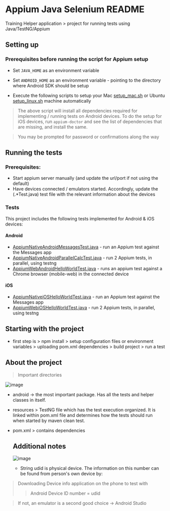 # Appium Java Selenium README
Training Helper application > project for running tests using Java/TestNG/Appium 

## Setting up 
### Prerequisites before running the script for Appium setup 
* Set `JAVA_HOME` as an environment variable

* Set `ANDROID_HOME` as an environment variable - pointing to the directory where Android SDK should be setup

* Execute the following scripts to setup your Mac [setup_mac.sh](setup_mac.sh) or Ubuntu [setup_linux.sh](setup_linux.sh) machine automatically 
> The above script will install all dependencies required for implementing / running tests on Android devices. To do the setup for iOS devices, run `appium-doctor` and see the list of dependencies that are missing, and install the same.

> You may be prompted for password or confirmations along the way 

## Running the tests
### Prerequisites:
* Start appium server manually (and update the url/port if not using the default)
* Have devices connected / emulators started. Accordingly, update the (.*Test.java) test file with the relevant information about the devices

### Tests
This project includes the following tests implemented for Android & iOS devices:

#### Android
* [AppiumNativeAndroidMessagesTest.java](src/test/java/com/eot/sample/android/AppiumNativeAndroidMessagesTest.java) - run an Appium test against the Messages app
* [AppiumNativeAndroidParallelCalcTest.java](src/test/java/com/eot/sample/android/AppiumNativeAndroidParallelCalcTest.java) - run 2 Appium tests, in parallel, using testng
* [AppiumWebAndroidHelloWorldTest.java](src/test/java/com/eot/sample/android/AppiumWebAndroidHelloWorldTest.java) - runs an appium test against a Chrome browser (mobile-web) in the connected device

#### iOS
* [AppiumNativeiOSHelloWorldTest.java](src/test/java/com/eot/sample/ios/AppiumNativeiOSHelloWorldTest.java) - run an Appium test against the Messages app
* [AppiumWebiOSHelloWorldTest.java](src/test/java/com/eot/sample/ios/AppiumWebiOSHelloWorldTest.java) - run 2 Appium tests, in parallel, using testng

## Starting with the project

* first step is 
      > npm install
      > setup configuration files or environment variables
      > uploading pom.xml dependencies
      > build project
      > run a test

  
## About the project

> Important directories

![image](https://github.com/Dajana-jpg/Masters_Thesis/assets/80062808/7fc48215-4f50-43d3-b9aa-748c983f5a54)



* android -> the most important package. Has all the tests and helper classes in itself.
* resources > TestNG file which has the test execution organized. It is linked within pom.xml file and determines how the tests should run when started by maven clean test.
* pom.xml > contains dependencies

  ## Additional notes
  ![image](https://github.com/Dajana-jpg/Masters_Thesis/assets/80062808/1e8ee48a-c637-4cf9-a1f0-9916646b4456)
  * String udid is physical device. The information on this number can be found from person's own device by:
>Downloading Device info application on the phone to test with
>>Android Device ID number = udid

>If not, an emulator is a second good choice -> Android Studio


